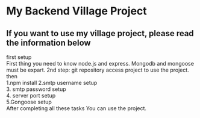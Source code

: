 # My Backend Village Project
## If you want to use my village project, please read the information below  
first setup  
First thing you need to know node.js and express.  Mongodb and mongoose must be expart.
2nd step:
 git repository access project to use the project.  
 then  
 1.npm install 
 2.smtp username setup   
 3. smtp password setup   
 4. server port setup  
 5.Gongoose setup   
 After completing all these tasks
 You can use the project.